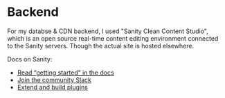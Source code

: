 # Backend

For my databse & CDN backend, I used "Sanity Clean Content Studio", which is an open source real-time content editing environment connected to the Sanity servers. Though the actual site is hosted elsewhere.

Docs on Sanity:

- [Read “getting started” in the docs](https://www.sanity.io/docs/introduction/getting-started?utm_source=readme)
- [Join the community Slack](https://slack.sanity.io/?utm_source=readme)
- [Extend and build plugins](https://www.sanity.io/docs/content-studio/extending?utm_source=readme)

